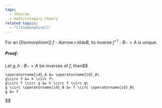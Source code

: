 ```yaml
---
tags:
  - theorem
  - math/category_theory
related topics:
  - "[[Isomorphism]]"
---
```

For an [[Isomorphism]] $f:A arrow.r.tilde B$, its inverse $f^{-1}: B -> A$ is unique.
##### Proof:
Let $g,h: B -> A$ be inverses of $f$, then$$

	\operatorname{id}_A &= \operatorname{id}_A\
	g\circ f &= h \circ f\
	g\circ f \circ g &= h \circ f \circ g\
	g \circ \operatorname{id}_B &= f \circ \operatorname{id}_B\
	g &= f

$$